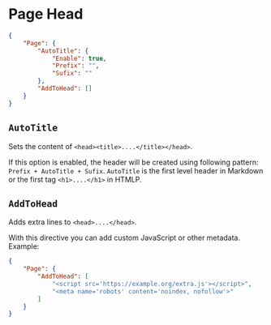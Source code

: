 # Page Head

```json
{
	"Page": {
		"AutoTitle": {
			"Enable": true,
			"Prefix": "",
			"Sufix": ""
		},
		"AddToHead": []
	}
}
```


## `AutoTitle`
Sets the content of `<head><title>....</title></head>`.

If this option is enabled, the header will be created using following pattern:
`Prefix + AutoTitle + Sufix`.
`AutoTitle` is the first level header in Markdown or the first tag `<h1>....</h1>` in HTMLP.


## `AddToHead`
Adds extra lines to `<head>....</head>`.

With this directive you can add custom JavaScript or other metadata.
Example:
```json
{
	"Page": {
		"AddToHead": [
			"<script src='https://example.org/extra.js'></script>",
			"<meta name='robots' content='noindex, nofollow'>"
		]
	}
}
```
